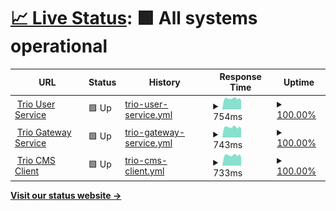 # [📈 Live Status](https://nguyenvanthi.github.io/uptime): <!--live status--> **🟩 All systems operational**

<!--start: status pages-->
<!-- This summary is generated by Upptime (https://github.com/upptime/upptime) -->
<!-- Do not edit this manually, your changes will be overwritten -->
<!-- prettier-ignore -->
| URL | Status | History | Response Time | Uptime |
| --- | ------ | ------- | ------------- | ------ |
| <img alt="" src="https://icons.duckduckgo.com/ip3/user-service.trio.s2tek.net.ico" height="13"> [Trio User Service](https://user-service.trio.s2tek.net/health) | 🟩 Up | [trio-user-service.yml](https://github.com/nguyenvanthi/uptime/commits/HEAD/history/trio-user-service.yml) | <details><summary><img alt="Response time graph" src="./graphs/trio-user-service/response-time-week.png" height="20"> 754ms</summary><br><a href="https://nguyenvanthi.github.io/uptime/history/trio-user-service"><img alt="Response time 754" src="https://img.shields.io/endpoint?url=https%3A%2F%2Fraw.githubusercontent.com%2Fnguyenvanthi%2Fuptime%2FHEAD%2Fapi%2Ftrio-user-service%2Fresponse-time.json"></a><br><a href="https://nguyenvanthi.github.io/uptime/history/trio-user-service"><img alt="24-hour response time 754" src="https://img.shields.io/endpoint?url=https%3A%2F%2Fraw.githubusercontent.com%2Fnguyenvanthi%2Fuptime%2FHEAD%2Fapi%2Ftrio-user-service%2Fresponse-time-day.json"></a><br><a href="https://nguyenvanthi.github.io/uptime/history/trio-user-service"><img alt="7-day response time 754" src="https://img.shields.io/endpoint?url=https%3A%2F%2Fraw.githubusercontent.com%2Fnguyenvanthi%2Fuptime%2FHEAD%2Fapi%2Ftrio-user-service%2Fresponse-time-week.json"></a><br><a href="https://nguyenvanthi.github.io/uptime/history/trio-user-service"><img alt="30-day response time 754" src="https://img.shields.io/endpoint?url=https%3A%2F%2Fraw.githubusercontent.com%2Fnguyenvanthi%2Fuptime%2FHEAD%2Fapi%2Ftrio-user-service%2Fresponse-time-month.json"></a><br><a href="https://nguyenvanthi.github.io/uptime/history/trio-user-service"><img alt="1-year response time 754" src="https://img.shields.io/endpoint?url=https%3A%2F%2Fraw.githubusercontent.com%2Fnguyenvanthi%2Fuptime%2FHEAD%2Fapi%2Ftrio-user-service%2Fresponse-time-year.json"></a></details> | <details><summary><a href="https://nguyenvanthi.github.io/uptime/history/trio-user-service">100.00%</a></summary><a href="https://nguyenvanthi.github.io/uptime/history/trio-user-service"><img alt="All-time uptime 100.00%" src="https://img.shields.io/endpoint?url=https%3A%2F%2Fraw.githubusercontent.com%2Fnguyenvanthi%2Fuptime%2FHEAD%2Fapi%2Ftrio-user-service%2Fuptime.json"></a><br><a href="https://nguyenvanthi.github.io/uptime/history/trio-user-service"><img alt="24-hour uptime 100.00%" src="https://img.shields.io/endpoint?url=https%3A%2F%2Fraw.githubusercontent.com%2Fnguyenvanthi%2Fuptime%2FHEAD%2Fapi%2Ftrio-user-service%2Fuptime-day.json"></a><br><a href="https://nguyenvanthi.github.io/uptime/history/trio-user-service"><img alt="7-day uptime 100.00%" src="https://img.shields.io/endpoint?url=https%3A%2F%2Fraw.githubusercontent.com%2Fnguyenvanthi%2Fuptime%2FHEAD%2Fapi%2Ftrio-user-service%2Fuptime-week.json"></a><br><a href="https://nguyenvanthi.github.io/uptime/history/trio-user-service"><img alt="30-day uptime 100.00%" src="https://img.shields.io/endpoint?url=https%3A%2F%2Fraw.githubusercontent.com%2Fnguyenvanthi%2Fuptime%2FHEAD%2Fapi%2Ftrio-user-service%2Fuptime-month.json"></a><br><a href="https://nguyenvanthi.github.io/uptime/history/trio-user-service"><img alt="1-year uptime 100.00%" src="https://img.shields.io/endpoint?url=https%3A%2F%2Fraw.githubusercontent.com%2Fnguyenvanthi%2Fuptime%2FHEAD%2Fapi%2Ftrio-user-service%2Fuptime-year.json"></a></details>
| <img alt="" src="https://icons.duckduckgo.com/ip3/gateway-service.trio.s2tek.net.ico" height="13"> [Trio Gateway Service](https://gateway-service.trio.s2tek.net/health) | 🟩 Up | [trio-gateway-service.yml](https://github.com/nguyenvanthi/uptime/commits/HEAD/history/trio-gateway-service.yml) | <details><summary><img alt="Response time graph" src="./graphs/trio-gateway-service/response-time-week.png" height="20"> 743ms</summary><br><a href="https://nguyenvanthi.github.io/uptime/history/trio-gateway-service"><img alt="Response time 743" src="https://img.shields.io/endpoint?url=https%3A%2F%2Fraw.githubusercontent.com%2Fnguyenvanthi%2Fuptime%2FHEAD%2Fapi%2Ftrio-gateway-service%2Fresponse-time.json"></a><br><a href="https://nguyenvanthi.github.io/uptime/history/trio-gateway-service"><img alt="24-hour response time 743" src="https://img.shields.io/endpoint?url=https%3A%2F%2Fraw.githubusercontent.com%2Fnguyenvanthi%2Fuptime%2FHEAD%2Fapi%2Ftrio-gateway-service%2Fresponse-time-day.json"></a><br><a href="https://nguyenvanthi.github.io/uptime/history/trio-gateway-service"><img alt="7-day response time 743" src="https://img.shields.io/endpoint?url=https%3A%2F%2Fraw.githubusercontent.com%2Fnguyenvanthi%2Fuptime%2FHEAD%2Fapi%2Ftrio-gateway-service%2Fresponse-time-week.json"></a><br><a href="https://nguyenvanthi.github.io/uptime/history/trio-gateway-service"><img alt="30-day response time 743" src="https://img.shields.io/endpoint?url=https%3A%2F%2Fraw.githubusercontent.com%2Fnguyenvanthi%2Fuptime%2FHEAD%2Fapi%2Ftrio-gateway-service%2Fresponse-time-month.json"></a><br><a href="https://nguyenvanthi.github.io/uptime/history/trio-gateway-service"><img alt="1-year response time 743" src="https://img.shields.io/endpoint?url=https%3A%2F%2Fraw.githubusercontent.com%2Fnguyenvanthi%2Fuptime%2FHEAD%2Fapi%2Ftrio-gateway-service%2Fresponse-time-year.json"></a></details> | <details><summary><a href="https://nguyenvanthi.github.io/uptime/history/trio-gateway-service">100.00%</a></summary><a href="https://nguyenvanthi.github.io/uptime/history/trio-gateway-service"><img alt="All-time uptime 100.00%" src="https://img.shields.io/endpoint?url=https%3A%2F%2Fraw.githubusercontent.com%2Fnguyenvanthi%2Fuptime%2FHEAD%2Fapi%2Ftrio-gateway-service%2Fuptime.json"></a><br><a href="https://nguyenvanthi.github.io/uptime/history/trio-gateway-service"><img alt="24-hour uptime 100.00%" src="https://img.shields.io/endpoint?url=https%3A%2F%2Fraw.githubusercontent.com%2Fnguyenvanthi%2Fuptime%2FHEAD%2Fapi%2Ftrio-gateway-service%2Fuptime-day.json"></a><br><a href="https://nguyenvanthi.github.io/uptime/history/trio-gateway-service"><img alt="7-day uptime 100.00%" src="https://img.shields.io/endpoint?url=https%3A%2F%2Fraw.githubusercontent.com%2Fnguyenvanthi%2Fuptime%2FHEAD%2Fapi%2Ftrio-gateway-service%2Fuptime-week.json"></a><br><a href="https://nguyenvanthi.github.io/uptime/history/trio-gateway-service"><img alt="30-day uptime 100.00%" src="https://img.shields.io/endpoint?url=https%3A%2F%2Fraw.githubusercontent.com%2Fnguyenvanthi%2Fuptime%2FHEAD%2Fapi%2Ftrio-gateway-service%2Fuptime-month.json"></a><br><a href="https://nguyenvanthi.github.io/uptime/history/trio-gateway-service"><img alt="1-year uptime 100.00%" src="https://img.shields.io/endpoint?url=https%3A%2F%2Fraw.githubusercontent.com%2Fnguyenvanthi%2Fuptime%2FHEAD%2Fapi%2Ftrio-gateway-service%2Fuptime-year.json"></a></details>
| <img alt="" src="https://icons.duckduckgo.com/ip3/cms-client.trio.s2tek.net.ico" height="13"> [Trio CMS Client](https://cms-client.trio.s2tek.net/) | 🟩 Up | [trio-cms-client.yml](https://github.com/nguyenvanthi/uptime/commits/HEAD/history/trio-cms-client.yml) | <details><summary><img alt="Response time graph" src="./graphs/trio-cms-client/response-time-week.png" height="20"> 733ms</summary><br><a href="https://nguyenvanthi.github.io/uptime/history/trio-cms-client"><img alt="Response time 733" src="https://img.shields.io/endpoint?url=https%3A%2F%2Fraw.githubusercontent.com%2Fnguyenvanthi%2Fuptime%2FHEAD%2Fapi%2Ftrio-cms-client%2Fresponse-time.json"></a><br><a href="https://nguyenvanthi.github.io/uptime/history/trio-cms-client"><img alt="24-hour response time 733" src="https://img.shields.io/endpoint?url=https%3A%2F%2Fraw.githubusercontent.com%2Fnguyenvanthi%2Fuptime%2FHEAD%2Fapi%2Ftrio-cms-client%2Fresponse-time-day.json"></a><br><a href="https://nguyenvanthi.github.io/uptime/history/trio-cms-client"><img alt="7-day response time 733" src="https://img.shields.io/endpoint?url=https%3A%2F%2Fraw.githubusercontent.com%2Fnguyenvanthi%2Fuptime%2FHEAD%2Fapi%2Ftrio-cms-client%2Fresponse-time-week.json"></a><br><a href="https://nguyenvanthi.github.io/uptime/history/trio-cms-client"><img alt="30-day response time 733" src="https://img.shields.io/endpoint?url=https%3A%2F%2Fraw.githubusercontent.com%2Fnguyenvanthi%2Fuptime%2FHEAD%2Fapi%2Ftrio-cms-client%2Fresponse-time-month.json"></a><br><a href="https://nguyenvanthi.github.io/uptime/history/trio-cms-client"><img alt="1-year response time 733" src="https://img.shields.io/endpoint?url=https%3A%2F%2Fraw.githubusercontent.com%2Fnguyenvanthi%2Fuptime%2FHEAD%2Fapi%2Ftrio-cms-client%2Fresponse-time-year.json"></a></details> | <details><summary><a href="https://nguyenvanthi.github.io/uptime/history/trio-cms-client">100.00%</a></summary><a href="https://nguyenvanthi.github.io/uptime/history/trio-cms-client"><img alt="All-time uptime 100.00%" src="https://img.shields.io/endpoint?url=https%3A%2F%2Fraw.githubusercontent.com%2Fnguyenvanthi%2Fuptime%2FHEAD%2Fapi%2Ftrio-cms-client%2Fuptime.json"></a><br><a href="https://nguyenvanthi.github.io/uptime/history/trio-cms-client"><img alt="24-hour uptime 100.00%" src="https://img.shields.io/endpoint?url=https%3A%2F%2Fraw.githubusercontent.com%2Fnguyenvanthi%2Fuptime%2FHEAD%2Fapi%2Ftrio-cms-client%2Fuptime-day.json"></a><br><a href="https://nguyenvanthi.github.io/uptime/history/trio-cms-client"><img alt="7-day uptime 100.00%" src="https://img.shields.io/endpoint?url=https%3A%2F%2Fraw.githubusercontent.com%2Fnguyenvanthi%2Fuptime%2FHEAD%2Fapi%2Ftrio-cms-client%2Fuptime-week.json"></a><br><a href="https://nguyenvanthi.github.io/uptime/history/trio-cms-client"><img alt="30-day uptime 100.00%" src="https://img.shields.io/endpoint?url=https%3A%2F%2Fraw.githubusercontent.com%2Fnguyenvanthi%2Fuptime%2FHEAD%2Fapi%2Ftrio-cms-client%2Fuptime-month.json"></a><br><a href="https://nguyenvanthi.github.io/uptime/history/trio-cms-client"><img alt="1-year uptime 100.00%" src="https://img.shields.io/endpoint?url=https%3A%2F%2Fraw.githubusercontent.com%2Fnguyenvanthi%2Fuptime%2FHEAD%2Fapi%2Ftrio-cms-client%2Fuptime-year.json"></a></details>

<!--end: status pages-->

[**Visit our status website →**](https://nguyenvanthi.github.io/uptime)
